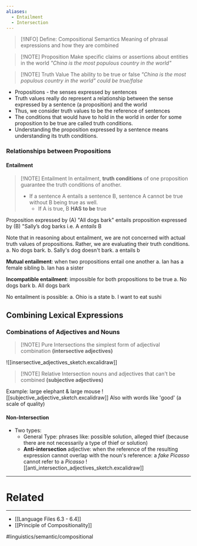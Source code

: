 ```yaml
---
aliases:
  - Entailment
  - Intersection
---
```


> [!INFO] Define: Compositional Semantics
> Meaning of phrasal expressions and how they are combined

> [!NOTE] Proposition
> Make specific claims or assertions about entities in the world
> *"China is the most populous country in the world"*

> [!NOTE] Truth Value
> The ability to be true or false
> *"China is the most populous country in the world" could be true/false*

- Propositions - the senses expressed by sentences
- Truth values really do represent a relationship between the sense expressed by a sentence (a proposition) and the world
- Thus, we consider truth values to be the reference of sentences
- The conditions that would have to hold in the world in order for some proposition to be true are called truth conditions. 
- Understanding the proposition expressed by a sentence means understanding its truth conditions.
### Relationships between Propositions

#### Entailment
> [!NOTE] Entailment
> In entailment, **truth conditions** of one proposition guarantee the truth conditions of another.
> - If a sentence A entails a sentence B, sentence A cannot be true without B being true as well.
> 	- If A is true, B **HAS to be** true

Proposition expressed by (A) "All dogs bark" entails proposition expressed by (B) "Sally’s dog barks
	i.e. A *entails* B


Note that in reasoning about entailment, we are not concerned with actual truth values of propositions. Rather, we are evaluating their truth conditions.
	a. No dogs bark.
	b. Sally's dog doesn't bark.
		a entails b

**Mutual entailment**: when two propositions entail one another
	a. Ian has a female sibling
	b. Ian has a sister
	
**Incompatible entailment**: impossible for both propositions to be true
	a. No dogs bark
	b. All dogs bark

No entailment is possible:
	a. Ohio is a state
	b. I want to eat sushi

## Combining Lexical Expressions
### Combinations of Adjectives and Nouns

> [!NOTE] Pure Intersections
> the simplest form of adjectival combination **(intersective adjectives)**

![[insersective_adjectives_sketch.excalidraw]]

> [!NOTE] Relative Intersection
> nouns and adjectives that can't be combined **(subjective adjectives)**

Example:
large elephant & large mouse
![[subjective_adjective_sketch.excalidraw]]
Also with words like 'good' (a scale of quality)

#### Non-Intersection
- Two types:
	- General Type: phrases like: possible solution, alleged thief (because there are not necessarily a type of thief or solution)
	- **Anti-intersection** adjective: when the reference of the resulting expression cannot overlap with the noun's reference: a *fake Picasso* cannot refer to a *Picasso*
![[anti_intersection_adjectives_sketch.excalidraw]]



---
# Related
---
- [[Language Files 6.3 - 6.4]]
- [[Principle of Compositionality]]

#linguistics/semantic/compositional 